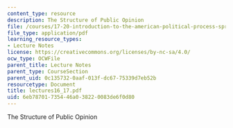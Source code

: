 ```yaml
---
content_type: resource
description: The Structure of Public Opinion
file: /courses/17-20-introduction-to-the-american-political-process-spring-2004/6eb78701735446a038220083de6f0d80_lectures16_17.pdf
file_type: application/pdf
learning_resource_types:
- Lecture Notes
license: https://creativecommons.org/licenses/by-nc-sa/4.0/
ocw_type: OCWFile
parent_title: Lecture Notes
parent_type: CourseSection
parent_uid: 0c135732-0aaf-013f-dc67-75339d7eb52b
resourcetype: Document
title: lectures16_17.pdf
uid: 6eb78701-7354-46a0-3822-0083de6f0d80
---
```

The Structure of Public Opinion